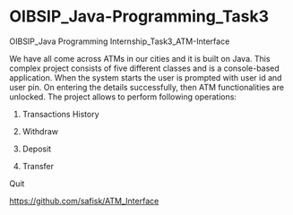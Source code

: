 # OIBSIP_Java-Programming_Task3
OIBSIP_Java Programming Internship_Task3_ATM-Interface

We have all come across ATMs in our cities and it is built on Java. This complex project consists of
five different classes and is a console-based application. When the system starts the user is
prompted with user id and user pin. On entering the details successfully, then ATM functionalities
are unlocked. The project allows to perform following operations:

1) Transactions History

2) Withdraw

3) Deposit

4) Transfer

Quit

https://github.com/safisk/ATM_Interface
